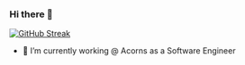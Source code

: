 ### Hi there 👋
[![GitHub Streak](http://github-readme-streak-stats.herokuapp.com?user=gitrkaplan&theme=dark&date_format=M%20j%5B%2C%20Y%5D)](https://git.io/streak-stats)

- 🔭 I’m currently working @ Acorns as a Software Engineer

